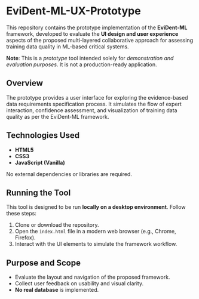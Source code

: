 # EviDent-ML-UX-Prototype


This repository contains the prototype implementation of the **EviDent-ML** framework, developed to evaluate the **UI design and user experience** aspects of the proposed multi-layered collaborative approach for assessing training data quality in ML-based critical systems.

 **Note**: This is a *prototype* tool intended solely for *demonstration and evaluation purposes*. It is not a production-ready application.

## Overview

The prototype provides a user interface for exploring the evidence-based data requirements specification process. It simulates the flow of expert interaction, confidence assessment, and visualization of training data quality as per the EviDent-ML framework.

## Technologies Used

- **HTML5**
- **CSS3**
- **JavaScript (Vanilla)**

No external dependencies or libraries are required.

## Running the Tool

This tool is designed to be run **locally on a desktop environment**. Follow these steps:

1. Clone or download the repository.
2. Open the `index.html` file in a modern web browser (e.g., Chrome, Firefox).
3. Interact with the UI elements to simulate the framework workflow.

## Purpose and Scope

- Evaluate the layout and navigation of the proposed framework.
- Collect user feedback on usability and visual clarity.
- **No real database** is implemented.

